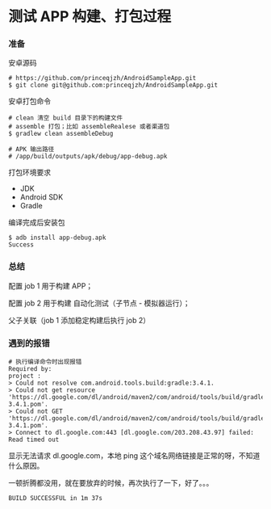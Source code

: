 # 测试 APP 构建、打包过程

### 准备

安卓源码

```shell
# https://github.com/princeqjzh/AndroidSampleApp.git
$ git clone git@github.com:princeqjzh/AndroidSampleApp.git
```

安卓打包命令

```shell
# clean 清空 build 目录下的构建文件
# assemble 打包；比如 assembleRealese 或者渠道包
$ gradlew clean assembleDebug

# APK 输出路径
# /app/build/outputs/apk/debug/app-debug.apk
```

打包环境要求

- JDK
- Android SDK
- Gradle

编译完成后安装包

```shell
$ adb install app-debug.apk
Success
```



### 总结

配置 job 1 用于构建 APP；

配置 job 2 用于构建 自动化测试（子节点 - 模拟器运行）；

父子关联（job 1 添加稳定构建后执行 job 2）



### 遇到的报错

```
# 执行编译命令时出现报错
Required by:
project :
> Could not resolve com.android.tools.build:gradle:3.4.1.
> Could not get resource 'https://dl.google.com/dl/android/maven2/com/android/tools/build/gradle/3.4.1/gradle-3.4.1.pom'.
> Could not GET 'https://dl.google.com/dl/android/maven2/com/android/tools/build/gradle/3.4.1/gradle-3.4.1.pom'.
> Connect to dl.google.com:443 [dl.google.com/203.208.43.97] failed: Read timed out
```

显示无法请求 dl.google.com，本地 ping 这个域名网络链接是正常的呀，不知道什么原因。

一顿折腾都没用，就在要放弃的时候，再次执行了一下，好了。。。



`BUILD SUCCESSFUL in 1m 37s`

